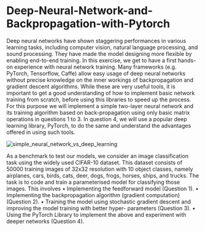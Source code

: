 # Deep-Neural-Network-and-Backpropagation-with-Pytorch

Deep neural networks have shown staggering performances in various learning tasks, including computer vision,
natural language processing, and sound processing. They have made the model designing more flexible by
enabling end-to-end training.
In this exercise, we get to have a first hands-on experience with neural network training. Many frameworks (e.g.
PyTorch, Tensorflow, Caffe) allow easy usage of deep neural networks without precise knowledge on the inner
workings of backpropagation and gradient descent algorithms. While these are very useful tools, it is important
to get a good understanding of how to implement basic network training from scratch, before using this libraries
to speed up the process. For this purpose we will implement a simple two-layer neural network and its training
algorithm based on back-propagation using only basic matrix operations in questions 1 to 3. In question 4, we
will use a popular deep learning library, PyTorch, to do the same and understand the advantages offered in
using such tools.

![simple_neural_network_vs_deep_learning](https://user-images.githubusercontent.com/45369296/114282322-6ac95d80-9a43-11eb-9ab8-9f3200cf1879.jpg)

As a benchmark to test our models, we consider an image classification task using the widely used CIFAR-10
dataset. This dataset consists of 50000 training images of 32x32 resolution with 10 object classes, namely
airplanes, cars, birds, cats, deer, dogs, frogs, horses, ships, and trucks. The task is to code and train a
parameterised model for classifying those images. This involves
• Implementing the feedforward model (Question 1).
• Implementing the backpropagation algorithm (gradient computation) (Question 2).
• Training the model using stochastic gradient descent and improving the model training with better hyper-
parameters (Question 3).
• Using the PyTorch Library to implement the above and experiment with deeper networks (Question 4).
